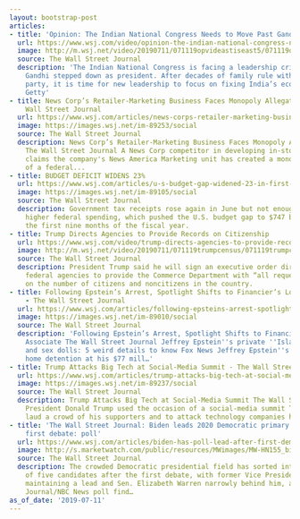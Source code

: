 ```yaml
---
layout: bootstrap-post
articles:
- title: 'Opinion: The Indian National Congress Needs to Move Past Gandhi'
  url: https://www.wsj.com/video/opinion-the-indian-national-congress-needs-to-move-past-gandhi/1A997C66-B94D-4A66-B0E6-A4A3A3CD2942.html
  image: http://m.wsj.net/video/20190711/071119opvideastiseast5/071119opvideastiseast5_1280x720.jpg
  source: The Wall Street Journal
  description: 'The Indian National Congress is facing a leadership crisis after Rahul
    Gandhi stepped down as president. After decades of family rule within the INC
    party, it is time for new leadership to focus on fixing India’s economy. Image:
    Getty'
- title: News Corp’s Retailer-Marketing Business Faces Monopoly Allegations - The
    Wall Street Journal
  url: https://www.wsj.com/articles/news-corps-retailer-marketing-business-faces-monopoly-allegations-11562887476
  image: https://images.wsj.net/im-89253/social
  source: The Wall Street Journal
  description: News Corp’s Retailer-Marketing Business Faces Monopoly Allegations
    The Wall Street Journal A News Corp competitor in developing in-store advertising
    claims the company's News America Marketing unit has created a monopoly in violation
    of a federal...
- title: BUDGET DEFICIT WIDENS 23%
  url: https://www.wsj.com/articles/u-s-budget-gap-widened-23-in-first-nine-months-of-fiscal-year-11562868054
  image: https://images.wsj.net/im-89105/social
  source: The Wall Street Journal
  description: Government tax receipts rose again in June but not enough to offset
    higher federal spending, which pushed the U.S. budget gap to $747 billion for
    the first nine months of the fiscal year.
- title: Trump Directs Agencies to Provide Records on Citizenship
  url: https://www.wsj.com/video/trump-directs-agencies-to-provide-records-on-citizenship/BF37E780-1E8C-492E-9E14-956FE0B47237.html
  image: http://m.wsj.net/video/20190711/071119trumpcensus/071119trumpcensus_1280x720.jpg
  source: The Wall Street Journal
  description: President Trump said he will sign an executive order directing all
    federal agencies to provide the Commerce Department with “all requested records”
    on the number of citizens and noncitizens in the country.
- title: Following Epstein’s Arrest, Spotlight Shifts to Financier’s Longtime Associate
    - The Wall Street Journal
  url: https://www.wsj.com/articles/following-epsteins-arrest-spotlight-shifts-to-financiers-longtime-associate-11562881299
  image: https://images.wsj.net/im-89010/social
  source: The Wall Street Journal
  description: 'Following Epstein’s Arrest, Spotlight Shifts to Financier’s Longtime
    Associate The Wall Street Journal Jeffrey Epstein''s private ''Island of Sin''
    and sex dolls: 5 weird details to know Fox News Jeffrey Epstein''s attorneys propose
    home detention at his $77 mill…'
- title: Trump Attacks Big Tech at Social-Media Summit - The Wall Street Journal
  url: https://www.wsj.com/articles/trump-attacks-big-tech-at-social-media-summit-11562880762
  image: https://images.wsj.net/im-89237/social
  source: The Wall Street Journal
  description: Trump Attacks Big Tech at Social-Media Summit The Wall Street Journal
    President Donald Trump used the occasion of a social-media summit Thursday to
    laud a crowd of his supporters and to attack technology companies he says...
- title: 'The Wall Street Journal: Biden leads 2020 Democratic primary race after
    first debate: poll'
  url: https://www.wsj.com/articles/biden-has-poll-lead-after-first-democratic-debate-11562878944
  image: http://s.marketwatch.com/public/resources/MWimages/MW-HN155_biden2_ZG_20190711150712.jpg
  source: The Wall Street Journal
  description: The crowded Democratic presidential field has sorted into a top tier
    of five candidates after the first debate, with former Vice President Joe Biden
    maintaining a lead and Sen. Elizabeth Warren narrowly behind him, a new Wall Street
    Journal/NBC News poll find…
as_of_date: '2019-07-11'
---
```


